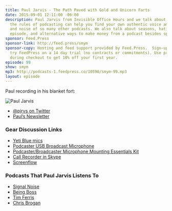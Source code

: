 ```yaml
---
title: Paul Jarvis - The Path Paved with Gold and Unicorn Farts
date: 2015-09-01 12:11:00 -06:00
description: Paul Jarvis from Invisible Office Hours and we talk about how breaking
  the rules of podcasting can help you find your own authentic voice amidst the rabble
  and noise of so many other podcasts. We also talk about seasons, hating your first
  episode, and alternative ways to make money from a podcast besides sponsorship.
sponsor: Feed.Press
sponsor-link: http://feed.press/smym
sponsor-copy: Hosting and feed support provided by Feed.Press.  Sign-up today and
  try FeedPress on a 14 day trial (no contracts or commitments). Use promo code "smym"
  during checkout to get 10% off your first year.
episode: 99
show: smym
mp3: http://podcasts-1.feedpress.co/10590/smym-99.mp3
layout: episode
---
```


Paul recording in his blanket fort:

<p><img src="http://cl.ly/co40/Paul%20Jarvis.jpg" alt="Paul Jarvis"></p>

* [@pjrvs on Twitter](https://twitter.com/pjrvs)
* [Paul’s Newsletter](https://pjrvs.com/signup/)

### Gear Discussion Links

<ul>
<li><a href="http://www.bhphotovideo.com/c/product/857749-REG/Blue_YETI_Yeti_Multi_Pattern_USB_Microphone.html/BI/19457/KBID/11631/kw/BLYETIQ/DFF/d10-v2-t1-xBLYETIQ">Yeti Blue mics</a></li>
<li><a href="http://www.bhphotovideo.com/c/product/450171-REG/Rode_PODCASTER_Podcaster_USB_Broadcast_Microphone.html/BI/19457/KBID/11631/kw/ROPODCASTER/DFF/d10-v2-t1-xROPODCASTER">Podcaster USB Broadcast Microphone</a></li>
<li><a href="http://www.bhphotovideo.com/c/product/847978-REG/Rode_Podcaster_USB_Microphone_Essentials.html/BI/19457/KBID/11631/kw/ROPSA1K/DFF/d10-v2-t1-xROPSA1K">Podcaster/Broadcaster Microphone Mounting Essentials Kit</a></li>
<li><a href="http://www.ecamm.com/mac/callrecorder/">Call Recorder in Skype</a></li>
<li><a href="http://www.telestream.net/screenflow/overview.htm">Screenflow</a></li>
</ul>

### Podcasts That Paul Jarvis Listens To

<ul>
<li><a href="http://web.archive.org/web/20160322024100/http://www.signalnoise.com/442788/podcast">Signal Noise</a></li>
<li><a href="http://web.archive.org/web/20160322024100/http://www.lovebeingboss.com/">Being Boss</a></li>
<li><a href="http://web.archive.org/web/20160322024100/http://fourhourworkweek.com/podcast/">Tim Ferris</a></li>
<li><a href="http://web.archive.org/web/20160322024100/http://chrisbrogan.com/p/">Chris Brogan</a></li>
</ul>
